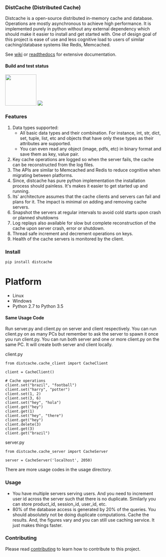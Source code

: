 ### DistCache (Distributed Cache)
Distcache is a open-source distributed in-memory cache and database.
Operations are mostly asynchronous to achieve high performance.
It is implemented purely in python without any external dependency 
which should make it easier to install and get started with.
One of design goal of this project is ease of use and less cognitive load to users of
similar caching/database systems like Redis, Memcached.

See [wiki](https://github.com/wasimusu/distcache/wiki) or [readthedocs](https://distcache.readthedocs.io/en/latest/) for extensive documentation.

#### Build and test status
<img src="https://travis-ci.com/wasimusu/distcache.svg?branch=master" width="100">
<img src="https://readthedocs.org/projects/distcache/badge/?version=latest">

### Features
1. Data types supported:
    - All basic data types and their combination. For instance, int, str, dict, set, tuple, list, etc and
    objects that have only these types as their attributes are supported.
    - You can even read any object (image, pdfs, etc) in binary format and save them as key, value pair.
2. Key cache operations are logged so when the server fails, the cache can be reconstructed from the log files.
3. The APIs are similar to Memcached and Redis to reduce cognitive when migrating between platforms.
4. Since, distcache has pure python implementation the installation process should painless. It's makes it easier to get started up and running.
5. Its' architecture assumes that the cache clients and servers can fail and plans for it. The impact is minimal on adding and removing cache servers.
6. Snapshot the servers at regular intervals to avoid cold starts upon crash or planned shutdowns
7. Log replays also available for slow but complete reconstruction of the cache upon server crash, error or shutdown.
8. Thread safe increment and decrement operations on keys.
9. Health of the cache servers is monitored by the client.

### Install
```
pip install distcache
```

# Platform
* Linux
* Windows
* Python 2.7 to Python 3.5

#### Same Usage Code
Run server.py and client.py on server and client respectively. You can run client.py on as many PCs but remember 
to ask the server to spawn it once you run client.py. You can run both server and one or more client.py on the same PC.
It will create both server and client locally.

client.py
```
from distcache.cache_client import CacheClient

client = CacheClient()

# Cache operations
client.set("brazil", "football")
client.set("harry", "potter")
client.set(1, 2)
client.set(3, 6)
client.set("hey", "hola")
client.get("hey")
client.get(1)
client.set("hey", "there")
client.get("hey")
client.delete(3)
client.get(3)
client.get("brazil")
```

server.py
```
from distcache.cache_server import CacheServer

server = CacheServer('localhost', 2050)
```
There are more usage codes in the usage directory.

### Usage
- You have multiple servers serving users.
And you need to increment user id across the server such that there is no duplicate.
Similarly you can store product_id, session_id, user_id, etc.
- 80% of the database access is generated by 20% of the queries. You should absolutely not be doing duplicate computations.
Cache the results. And, the figures vary and you can still use caching service. It just makes things faster.

### Contributing
Please read [contributing](https://github.com/wasimusu/distcache/blob/master/contributing.md) to learn how to contribute to this project.